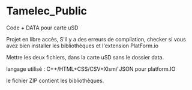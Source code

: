 # Tamelec_Public
Code + DATA pour carte uSD


Projet en libre accès,
S'il y a des erreurs de compilation, checker si vous avez bien installer les bibliothèques et l'extension PlatForm.io

Mettre les deux fichiers, dans la carte uSD sans le dossier data.

langage utilisé : C++/HTML+CSS/CSV+Xlsm/ JSON pour platform.IO

le fichier ZIP contient les bibliothèques.

